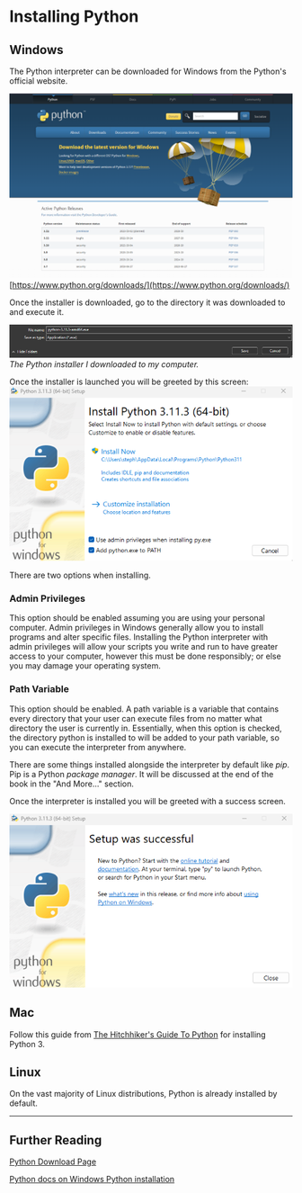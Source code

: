 # Installing Python

## Windows 

The Python interpreter can be downloaded for Windows from the Python's official website.

![python Site](./imgs/python_downloads.png)
[https://www.python.org/downloads/](https://www.python.org/downloads/)

Once the installer is downloaded,  go to the directory it was downloaded to and execute it. 

![python file](./imgs/python_file.png)\
*The Python installer I downloaded to my computer.*

Once the installer is launched you will be greeted by this screen:
![python installer](./imgs/python_installer.png)

There are two options when installing.

### Admin Privileges
This option should be enabled assuming you are using your personal computer. Admin privileges in Windows generally allow you to install programs and alter specific files. Installing the Python interpreter with admin privileges will allow your scripts you write and run to have greater access to your computer, however this must be done responsibly; or else you may damage your operating system.

### Path Variable 
This option should be enabled. A path variable is a variable that contains every directory that your user can execute files from no matter what directory the user is currently in. Essentially, when this option is checked, the directory python is installed to will be added to your path variable, so you can execute the interpreter from anywhere.

There are some things installed alongside the interpreter by default like *pip*. Pip is a Python *package manager*. It will be discussed at the end of the book in the "And More..." section.

Once the interpreter is installed you will be greeted with a success screen.

![python success](./imgs/python_success.png)

## Mac
Follow this guide from [The Hitchhiker's Guide To Python](https://docs.python-guide.org/starting/install3/osx/) for installing Python 3.

## Linux

On the vast majority of Linux distributions, Python is already installed by default.

--- 

## Further Reading

[Python Download Page](https://python.org/downloads/)

[Python docs on Windows Python installation](https://docs.python.org/3/using/windows.html)


